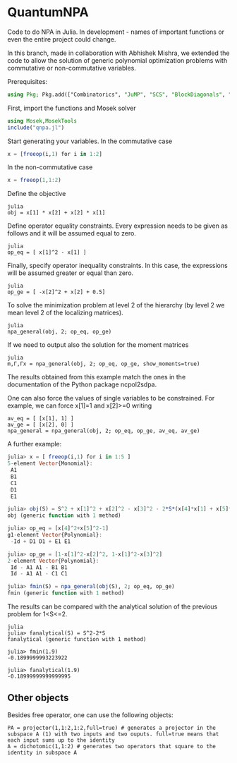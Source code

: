 # QuantumNPA

Code to do NPA in Julia. In development - names of important functions or
even the entire project could change.

In this branch, made in collaboration with Abhishek Mishra, we extended the code to allow the solution of generic polynomial optimization problems with commutative or non-commutative variables.

Prerequisites:
```julia
using Pkg; Pkg.add(["Combinatorics", "JuMP", "SCS", "BlockDiagonals", "Mosek", "MosekTools", "FastGaussQuadrature"])
```

First, import the functions and Mosek solver
```julia
using Mosek,MosekTools
include("qnpa.jl")
```


Start generating your variables. In the commutative case 
```julia
x = [freeop(i,1) for i in 1:2]
```
In the non-commutative case 
```julia
x = freeop(1,1:2)
```

Define the objective
```
julia
obj = x[1] * x[2] + x[2] * x[1]
```

Define operator equality constraints. Every expression needs to be given as follows and it will be assumed equal to zero.
```
julia
op_eq = [ x[1]^2 - x[1] ]
```

Finally, specify operator inequality constraints. In this case, the expressions will be assumed greater or equal than zero.
```
julia
op_ge = [ -x[2]^2 + x[2] + 0.5]
```

To solve the minimization problem at level 2 of the hierarchy (by level 2 we mean level 2 of the localizing matrices).
```
julia
npa_general(obj, 2; op_eq, op_ge)
```

If we need to output also the solution for the moment matrices
```
julia
m,Γ,Γx = npa_general(obj, 2; op_eq, op_ge, show_moments=true)
```

The results obtained from this example match the ones in the documentation of the Python package ncpol2sdpa.

One can also force the values of single variables to be constrained. For example, we can force x[1]=1  and x[2]>=0 writing
```
av_eq = [ [x[1], 1] ]
av_ge = [ [x[2], 0] ]
npa_general = npa_general(obj, 2; op_eq, op_ge, av_eq, av_ge)
```

A further example:
```julia
julia> x = [ freeop(i,1) for i in 1:5 ]
5-element Vector{Monomial}:
 A1
 B1
 C1
 D1
 E1

julia> obj(S) = S^2 + x[1]^2 + x[2]^2 - x[3]^2 - 2*S*(x[4]*x[1] + x[5]*x[2])
obj (generic function with 1 method)

julia> op_eq = [x[4]^2+x[5]^2-1]
g1-element Vector{Polynomial}:
 -Id + D1 D1 + E1 E1

julia> op_ge = [1-x[1]^2-x[2]^2, 1-x[1]^2-x[3]^2]
2-element Vector{Polynomial}:
 Id - A1 A1 - B1 B1
 Id - A1 A1 - C1 C1

julia> fmin(S) = npa_general(obj(S), 2; op_eq, op_ge)
fmin (generic function with 1 method)
```

The results can be compared with the analytical solution of the previous problem for 1<S<=2.

```
julia
julia> fanalytical(S) = S^2-2*S
fanalytical (generic function with 1 method)

julia> fmin(1.9)
-0.1899999993223922

julia> fanalytical(1.9)
-0.18999999999999995
```

## Other objects
Besides free operator, one can use the following objects:

```
PA = projector(1,1:2,1:2,full=true) # generates a projector in the subspace A (1) with two inputs and two ouputs. full=true means that each input sums up to the identity
A = dichotomic(1,1:2) # generates two operators that square to the identity in subspace A
```

